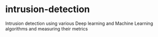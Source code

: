 # intrusion-detection

Intrusion detection using various Deep learning and Machine Learning algorithms and measuring their metrics
